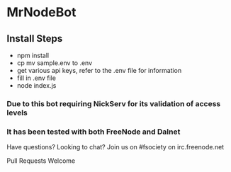 # MrNodeBot
## Install Steps
- npm install
- cp mv sample.env to .env
- get various api keys, refer to the .env file for information
- fill in .env file
- node index.js

### Due to this bot requiring NickServ for its validation of access levels
### It has been tested with both FreeNode and Dalnet

Have questions? Looking to chat? Join us on #fsociety on irc.freenode.net

Pull Requests Welcome
